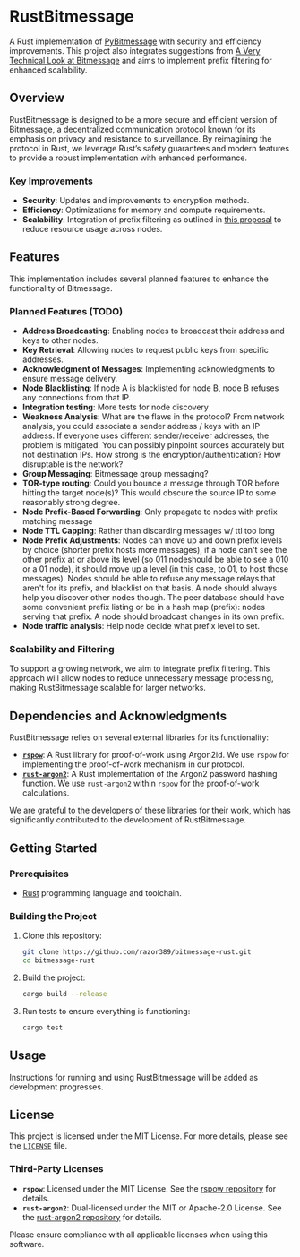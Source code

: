 # RustBitmessage

A Rust implementation of [PyBitmessage](https://github.com/Bitmessage/PyBitmessage) with security and efficiency improvements. This project also integrates suggestions from [A Very Technical Look at Bitmessage](https://zolagonano.github.io/blog/posts/a-very-technical-look-at-bitmessage) and aims to implement prefix filtering for enhanced scalability.

## Overview

RustBitmessage is designed to be a more secure and efficient version of Bitmessage, a decentralized communication protocol known for its emphasis on privacy and resistance to surveillance. By reimagining the protocol in Rust, we leverage Rust’s safety guarantees and modern features to provide a robust implementation with enhanced performance.

### Key Improvements

- **Security**: Updates and improvements to encryption methods.
- **Efficiency**: Optimizations for memory and compute requirements.
- **Scalability**: Integration of prefix filtering as outlined in [this proposal](https://wiki.bitmessage.org/index.php/Scalability_through_Prefix_Filtering) to reduce resource usage across nodes.

## Features

This implementation includes several planned features to enhance the functionality of Bitmessage.

### Planned Features (TODO)

- **Address Broadcasting**: Enabling nodes to broadcast their address and keys to other nodes.
- **Key Retrieval**: Allowing nodes to request public keys from specific addresses.
- **Acknowledgment of Messages**: Implementing acknowledgments to ensure message delivery.
- **Node Blacklisting**: If node A is blacklisted for node B, node B refuses any connections from that IP.
- **Integration testing**: More tests for node discovery
- **Weakness Analysis**: What are the flaws in the protocol? From network analysis, you could associate a sender address / keys with an IP address. If everyone uses different sender/receiver addresses, the problem is mitigated. You can possibly pinpoint sources accurately but not destination IPs. How strong is the encryption/authentication? How disruptable is the network?
- **Group Messaging**: Bitmessage group messaging?
- **TOR-type routing**: Could you bounce a message through TOR before hitting the target node(s)? This would obscure the source IP to some reasonably strong degree.
- **Node Prefix-Based Forwarding**: Only propagate to nodes with prefix matching message
- **Node TTL Capping**: Rather than discarding messages w/ ttl too long
- **Node Prefix Adjustments**: Nodes can move up and down prefix levels by choice (shorter prefix hosts more messages), if a node can't see the other prefix at or above its level (so 011 nodeshould be able to see a 010 or a 01 node), it should move up a level (in this case, to 01, to host those messages). Nodes should be able to refuse any message relays that aren't for its prefix, and blacklist on that basis. A node should always help you discover other nodes though. The peer database should have some convenient prefix listing or be in a hash map (prefix): nodes serving that prefix. A node should broadcast changes in its own prefix.
- **Node traffic analysis**: Help node decide what prefix level to set.

### Scalability and Filtering

To support a growing network, we aim to integrate prefix filtering. This approach will allow nodes to reduce unnecessary message processing, making RustBitmessage scalable for larger networks.

## Dependencies and Acknowledgments

RustBitmessage relies on several external libraries for its functionality:

- **[`rspow`](https://github.com/zolagonano/rspow)**: A Rust library for proof-of-work using Argon2id. We use `rspow` for implementing the proof-of-work mechanism in our protocol.
- **[`rust-argon2`](https://github.com/sru-systems/rust-argon2)**: A Rust implementation of the Argon2 password hashing function. We use `rust-argon2` within `rspow` for the proof-of-work calculations.

We are grateful to the developers of these libraries for their work, which has significantly contributed to the development of RustBitmessage.

## Getting Started

### Prerequisites

- [Rust](https://www.rust-lang.org/) programming language and toolchain.

### Building the Project

1. Clone this repository:

   ```bash
   git clone https://github.com/razor389/bitmessage-rust.git
   cd bitmessage-rust
   ```

2. Build the project:

   ```bash
   cargo build --release
   ```

3. Run tests to ensure everything is functioning:

   ```bash
   cargo test
   ```

## Usage

Instructions for running and using RustBitmessage will be added as development progresses.

## License

This project is licensed under the MIT License. For more details, please see the [`LICENSE`](./LICENSE) file.

### Third-Party Licenses

- **`rspow`**: Licensed under the MIT License. See the [rspow repository](https://github.com/zolagonano/rspow) for details.
- **`rust-argon2`**: Dual-licensed under the MIT or Apache-2.0 License. See the [rust-argon2 repository](https://github.com/sru-systems/rust-argon2) for details.

Please ensure compliance with all applicable licenses when using this software.

